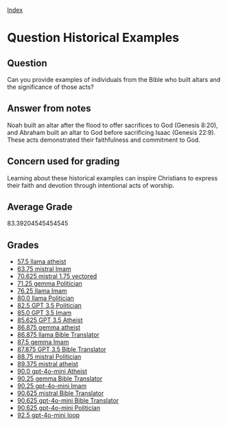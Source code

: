
[Index](../../index.md)
# Question Historical Examples
## Question
Can you provide examples of individuals from the Bible who built altars and the significance of those acts?

## Answer from notes
Noah built an altar after the flood to offer sacrifices to God (Genesis 8:20), and Abraham built an altar to God before sacrificing Isaac (Genesis 22:9). These acts demonstrated their faithfulness and commitment to God.

## Concern used for grading
Learning about these historical examples can inspire Christians to express their faith and devotion through intentional acts of worship.

## Average Grade
83.39204545454545

## Grades
 * [57.5 llama atheist](../answers/llama_atheist/Historical_Examples.md)
 * [63.75 mistral Imam](../answers/mistral_Imam/Historical_Examples.md)
 * [70.625 mistral 1.75 vectored](../answers/mistral_1.75_vectored/Historical_Examples.md)
 * [71.25 gemma Politician](../answers/gemma_Politician/Historical_Examples.md)
 * [76.25 llama Imam](../answers/llama_Imam/Historical_Examples.md)
 * [80.0 llama Politician](../answers/llama_Politician/Historical_Examples.md)
 * [82.5 GPT 3.5 Politician](../answers/GPT_3.5_Politician/Historical_Examples.md)
 * [85.0 GPT 3.5 Imam](../answers/GPT_3.5_Imam/Historical_Examples.md)
 * [85.625 GPT 3.5 Atheist](../answers/GPT_3.5_Atheist/Historical_Examples.md)
 * [86.875 gemma atheist](../answers/gemma_atheist/Historical_Examples.md)
 * [86.875 llama Bible Translator](../answers/llama_Bible_Translator/Historical_Examples.md)
 * [87.5 gemma Imam](../answers/gemma_Imam/Historical_Examples.md)
 * [87.875 GPT 3.5 Bible Translator](../answers/GPT_3.5_Bible_Translator/Historical_Examples.md)
 * [88.75 mistral Politician](../answers/mistral_Politician/Historical_Examples.md)
 * [89.375 mistral atheist](../answers/mistral_atheist/Historical_Examples.md)
 * [90.0 gpt-4o-mini Atheist](../answers/gpt-4o-mini_Atheist/Historical_Examples.md)
 * [90.25 gemma Bible Translator](../answers/gemma_Bible_Translator/Historical_Examples.md)
 * [90.25 gpt-4o-mini Imam](../answers/gpt-4o-mini_Imam/Historical_Examples.md)
 * [90.625 mistral Bible Translator](../answers/mistral_Bible_Translator/Historical_Examples.md)
 * [90.625 gpt-4o-mini Bible Translator](../answers/gpt-4o-mini_Bible_Translator/Historical_Examples.md)
 * [90.625 gpt-4o-mini Politician](../answers/gpt-4o-mini_Politician/Historical_Examples.md)
 * [92.5 gpt-4o-mini loop](../answers/gpt-4o-mini_loop/Historical_Examples.md)
